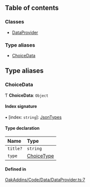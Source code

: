 ## Table of contents

### Classes

- [DataProvider](../wiki/Class-DataProvider)

### Type aliases

- [ChoiceData](../wiki/Module-OakAddins/Code/Data/DataProvider#choicedata)

## Type aliases

### ChoiceData

Ƭ **ChoiceData**: `Object`

#### Index signature

▪ [index: `string`]: [JsonTypes](../wiki/Module-OakAddins/Code/Data/DataParser#jsontypes)

#### Type declaration

| Name | Type |
| :------ | :------ |
| `title?` | `string` |
| `type` | [ChoiceType](../wiki/Module-OakAddins/Code/ChoicesManager/ChoicesManager#choicetype) |

#### Defined in

[OakAddins/Code/Data/DataProvider.ts:7](https://github.com/P0ulpy/Configurateur-OakAddins/blob/74cfff5/src/OakAddins/Code/Data/DataProvider.ts#L7)
